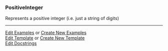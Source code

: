 ### <a id="McUtils.Parsers.RegexPatterns.PositiveInteger">PositiveInteger</a>
Represents a positive integer (i.e. just a string of digits)



___

[Edit Examples](https://github.com/McCoyGroup/McUtils/edit/edit/ci/examples/ci/docs/McUtils/Parsers/RegexPatterns/PositiveInteger.md) or 
[Create New Examples](https://github.com/McCoyGroup/McUtils/new/edit/?filename=ci/examples/ci/docs/McUtils/Parsers/RegexPatterns/PositiveInteger.md) <br/>
[Edit Template](https://github.com/McCoyGroup/McUtils/edit/edit/ci/docs/ci/docs/McUtils/Parsers/RegexPatterns/PositiveInteger.md) or 
[Create New Template](https://github.com/McCoyGroup/McUtils/new/edit/?filename=ci/docs/templates/ci/docs/McUtils/Parsers/RegexPatterns/PositiveInteger.md) <br/>
[Edit Docstrings](https://github.com/McCoyGroup/McUtils/edit/edit/McUtils/Parsers/RegexPatterns/PositiveInteger/__init__.py?message=Update%20Docs)